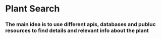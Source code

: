 # Plant Search 

### The main idea is to use different apis, databases and publuc resources to find details and relevant info about the plant 
